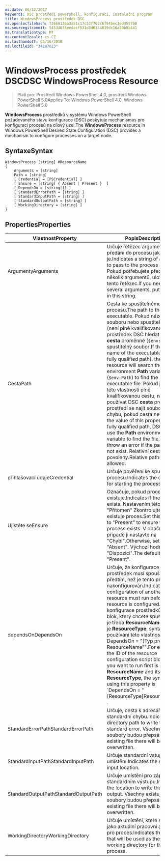 ```yaml
---
ms.date: 06/12/2017
keywords: DSC prostředí powershell, konfiguraci, instalační program
title: WindowsProcess prostředek DSC
ms.openlocfilehash: 72668136a3a51c17c52f762c6f94bec3ed4597b0
ms.sourcegitcommit: 54534635eedacf531d8d6344019dc16a50b8b441
ms.translationtype: MT
ms.contentlocale: cs-CZ
ms.lasthandoff: 05/16/2018
ms.locfileid: "34187023"
---
```

# <a name="dsc-windowsprocess-resource"></a><span data-ttu-id="5e3b5-103">WindowsProcess prostředek DSC</span><span class="sxs-lookup"><span data-stu-id="5e3b5-103">DSC WindowsProcess Resource</span></span>

> <span data-ttu-id="5e3b5-104">Platí pro: Prostředí Windows PowerShell 4.0, prostředí Windows PowerShell 5.0</span><span class="sxs-lookup"><span data-stu-id="5e3b5-104">Applies To: Windows PowerShell 4.0, Windows PowerShell 5.0</span></span>

<span data-ttu-id="5e3b5-105">**WindowsProcess** prostředků v systému Windows PowerShell požadovaného stavu konfigurace (DSC) poskytuje mechanismus pro konfiguraci procesů na cílový uzel.</span><span class="sxs-lookup"><span data-stu-id="5e3b5-105">The **WindowsProcess** resource in Windows PowerShell Desired State Configuration (DSC) provides a mechanism to configure processes on a target node.</span></span>

## <a name="syntax"></a><span data-ttu-id="5e3b5-106">Syntaxe</span><span class="sxs-lookup"><span data-stu-id="5e3b5-106">Syntax</span></span>

```
WindowsProcess [string] #ResourceName
{
    Arguments = [string]
    Path = [string]
    [ Credential = [PSCredential] ]
    [ Ensure = [string] { Absent | Present }  ]
    [ DependsOn = [string[]] ]
    [ StandardErrorPath = [string] ]
    [ StandardInputPath = [string] ]
    [ StandardOutputPath = [string] ]
    [ WorkingDirectory = [string] ]
}
```

## <a name="properties"></a><span data-ttu-id="5e3b5-107">Properties</span><span class="sxs-lookup"><span data-stu-id="5e3b5-107">Properties</span></span>
|  <span data-ttu-id="5e3b5-108">Vlastnost</span><span class="sxs-lookup"><span data-stu-id="5e3b5-108">Property</span></span>  |  <span data-ttu-id="5e3b5-109">Popis</span><span class="sxs-lookup"><span data-stu-id="5e3b5-109">Description</span></span>   |
|---|---|
| <span data-ttu-id="5e3b5-110">Argumenty</span><span class="sxs-lookup"><span data-stu-id="5e3b5-110">Arguments</span></span>| <span data-ttu-id="5e3b5-111">Určuje řetězec argumenty předání do procesu jako-je.</span><span class="sxs-lookup"><span data-stu-id="5e3b5-111">Indicates a string of arguments to pass to the process as-is.</span></span> <span data-ttu-id="5e3b5-112">Pokud potřebujete předání několik argumentů, uložili je na tento řetězec.</span><span class="sxs-lookup"><span data-stu-id="5e3b5-112">If you need to pass several arguments, put them all in this string.</span></span>|
| <span data-ttu-id="5e3b5-113">Cesta</span><span class="sxs-lookup"><span data-stu-id="5e3b5-113">Path</span></span>| <span data-ttu-id="5e3b5-114">Cesta ke spustitelnému souboru procesu.</span><span class="sxs-lookup"><span data-stu-id="5e3b5-114">The path to the process executable.</span></span> <span data-ttu-id="5e3b5-115">Pokud název souboru nebo spustitelný soubor (není plně kvalifikovanou cestu), prostředek DSC hledat prostředí **cesta** proměnné (`$env:Path`) najít spustitelný soubor.</span><span class="sxs-lookup"><span data-stu-id="5e3b5-115">If this the file name of the executable (not the fully qualified path), the DSC resource will search the environment **Path** variable (`$env:Path`) to find the executable file.</span></span> <span data-ttu-id="5e3b5-116">Pokud je hodnota této vlastnosti plně kvalifikovanou cestu, nebude používat DSC **cesta** proměnné prostředí se najít soubor a vyvolá chybu, pokud cesta neexistuje.</span><span class="sxs-lookup"><span data-stu-id="5e3b5-116">If the value of this property is a fully qualified path, DSC will not use the **Path** environment variable to find the file, and will throw an error if the path does not exist.</span></span> <span data-ttu-id="5e3b5-117">Relativní cesty nejsou povoleny.</span><span class="sxs-lookup"><span data-stu-id="5e3b5-117">Relative paths are not allowed.</span></span>|
| <span data-ttu-id="5e3b5-118">přihlašovací údaje</span><span class="sxs-lookup"><span data-stu-id="5e3b5-118">Credential</span></span>| <span data-ttu-id="5e3b5-119">Určuje pověření ke spuštění procesu.</span><span class="sxs-lookup"><span data-stu-id="5e3b5-119">Indicates the credentials for starting the process.</span></span>|
| <span data-ttu-id="5e3b5-120">Ujistěte se</span><span class="sxs-lookup"><span data-stu-id="5e3b5-120">Ensure</span></span>| <span data-ttu-id="5e3b5-121">Označuje, pokud proces existuje.</span><span class="sxs-lookup"><span data-stu-id="5e3b5-121">Indicates if the process exists.</span></span> <span data-ttu-id="5e3b5-122">Nastavením této vlastnosti "Přítomen" Zkontrolujte, zda existuje proces.</span><span class="sxs-lookup"><span data-stu-id="5e3b5-122">Set this property to "Present" to ensure that the process exists.</span></span> <span data-ttu-id="5e3b5-123">V opačném případě ji nastavte na "Chybí".</span><span class="sxs-lookup"><span data-stu-id="5e3b5-123">Otherwise, set it to "Absent".</span></span> <span data-ttu-id="5e3b5-124">Výchozí hodnota je "Dispozici".</span><span class="sxs-lookup"><span data-stu-id="5e3b5-124">The default is "Present".</span></span>|
| <span data-ttu-id="5e3b5-125">dependsOn</span><span class="sxs-lookup"><span data-stu-id="5e3b5-125">DependsOn</span></span> | <span data-ttu-id="5e3b5-126">Určuje, že konfigurace jiný prostředek musí spouštět předtím, než je tento prostředek nakonfigurován.</span><span class="sxs-lookup"><span data-stu-id="5e3b5-126">Indicates that the configuration of another resource must run before this resource is configured.</span></span> <span data-ttu-id="5e3b5-127">Pokud ID konfigurace prostředků skriptu blok, který chcete spustit nejprve je třeba __ResourceName__ a její typ je __ResourceType__, syntaxe pro používání této vlastnosti je ' DependsOn = "[Typ prostředku] ResourceName"".</span><span class="sxs-lookup"><span data-stu-id="5e3b5-127">For example, if the ID of the resource configuration script block that you want to run first is __ResourceName__ and its type is __ResourceType__, the syntax for using this property is \`DependsOn = "[ResourceType]ResourceName"\`\` .</span></span>|
| <span data-ttu-id="5e3b5-128">StandardErrorPath</span><span class="sxs-lookup"><span data-stu-id="5e3b5-128">StandardErrorPath</span></span>| <span data-ttu-id="5e3b5-129">Určuje, cesta k adresáři pro zápis standardní chybu.</span><span class="sxs-lookup"><span data-stu-id="5e3b5-129">Indicates the directory path to write the standard error.</span></span> <span data-ttu-id="5e3b5-130">Všechny existující soubory budou přepsány.</span><span class="sxs-lookup"><span data-stu-id="5e3b5-130">Any existing file there will be overwritten.</span></span>|
| <span data-ttu-id="5e3b5-131">StandardInputPath</span><span class="sxs-lookup"><span data-stu-id="5e3b5-131">StandardInputPath</span></span>| <span data-ttu-id="5e3b5-132">Určuje standardní vstupní umístění.</span><span class="sxs-lookup"><span data-stu-id="5e3b5-132">Indicates the standard input location.</span></span>|
| <span data-ttu-id="5e3b5-133">StandardOutputPath</span><span class="sxs-lookup"><span data-stu-id="5e3b5-133">StandardOutputPath</span></span>| <span data-ttu-id="5e3b5-134">Určuje umístění pro zápis ve standardním výstupu.</span><span class="sxs-lookup"><span data-stu-id="5e3b5-134">Indicates the location to write the standard output.</span></span> <span data-ttu-id="5e3b5-135">Všechny existující soubory budou přepsány.</span><span class="sxs-lookup"><span data-stu-id="5e3b5-135">Any existing file there will be overwritten.</span></span>|
| <span data-ttu-id="5e3b5-136">WorkingDirectory</span><span class="sxs-lookup"><span data-stu-id="5e3b5-136">WorkingDirectory</span></span>| <span data-ttu-id="5e3b5-137">Určuje umístění, které se použije jako aktuální pracovní adresář pro proces.</span><span class="sxs-lookup"><span data-stu-id="5e3b5-137">Indicates the location that will be used as the current working directory for the process.</span></span>|